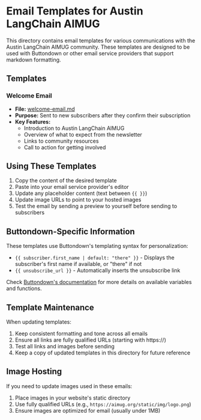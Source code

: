# Email Templates for Austin LangChain AIMUG

This directory contains email templates for various communications with the Austin LangChain AIMUG community. These templates are designed to be used with Buttondown or other email service providers that support markdown formatting.

## Templates

### Welcome Email
- **File:** [welcome-email.md](./welcome-email.md)
- **Purpose:** Sent to new subscribers after they confirm their subscription
- **Key Features:** 
  - Introduction to Austin LangChain AIMUG
  - Overview of what to expect from the newsletter
  - Links to community resources
  - Call to action for getting involved

## Using These Templates

1. Copy the content of the desired template
2. Paste into your email service provider's editor
3. Update any placeholder content (text between `{{ }}`)
4. Update image URLs to point to your hosted images
5. Test the email by sending a preview to yourself before sending to subscribers

## Buttondown-Specific Information

These templates use Buttondown's templating syntax for personalization:

- `{{ subscriber.first_name | default: "there" }}` - Displays the subscriber's first name if available, or "there" if not
- `{{ unsubscribe_url }}` - Automatically inserts the unsubscribe link

Check [Buttondown's documentation](https://buttondown.email/features/templating) for more details on available variables and functions.

## Template Maintenance

When updating templates:

1. Keep consistent formatting and tone across all emails
2. Ensure all links are fully qualified URLs (starting with https://)
3. Test all links and images before sending
4. Keep a copy of updated templates in this directory for future reference

## Image Hosting

If you need to update images used in these emails:

1. Place images in your website's static directory
2. Use fully qualified URLs (e.g., `https://aimug.org/static/img/logo.png`)
3. Ensure images are optimized for email (usually under 1MB)

